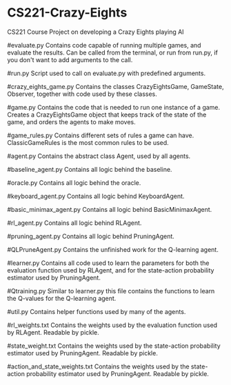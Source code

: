 # CS221-Crazy-Eights
CS221 Course Project on developing a Crazy Eights playing AI

#evaluate.py
Contains code capable of running multiple games, and evaluate the results. Can
be called from the terminal, or run from run.py, if you don't want to add
arguments to the call.

#run.py
Script used to call on evaluate.py with predefined arguments.

#crazy_eights_game.py
Contains the classes CrazyEightsGame, GameState, Observer, together with code
used by these classes.

#game.py
Contains the code that is needed to run one instance of a game.
Creates a CrazyEightsGame object that keeps track of the state of the game, and
orders the agents to make moves.

#game_rules.py
Contains different sets of rules a game can have.
ClassicGameRules is the most common rules to be used.

#agent.py
Contains the abstract class Agent, used by all agents.

#baseline_agent.py
Contains all logic behind the baseline.

#oracle.py
Contains all logic behind the oracle.

#keyboard_agent.py
Contains all logic behind KeyboardAgent.

#basic_minimax_agent.py
Contains all logic behind BasicMinimaxAgent.

#rl_agent.py
Contains all logic behind RLAgent.

#pruning_agent.py
Contains all logic behind PruningAgent.

#QLPruneAgent.py
Contains the unfinished work for the Q-learning agent.

#learner.py
Contains all code used to learn the parameters for both the evaluation function
used by RLAgent, and for the state-action probability estimator used by
PruningAgent.

#Qtraining.py
Similar to learner.py this file contains the functions to learn the Q-values
for the Q-learning agent.

#util.py
Contains helper functions used by many of the agents.

#rl_weights.txt
Contains the weights used by the evaluation function used by RLAgent. Readable
by pickle.

#state_weight.txt
Contains the weights used by the state-action probability estimator used by
PruningAgent. Readable by pickle.

#action_and_state_weights.txt
Contains the weights used by the state-action probability estimator used by
PruningAgent. Readable by pickle.



